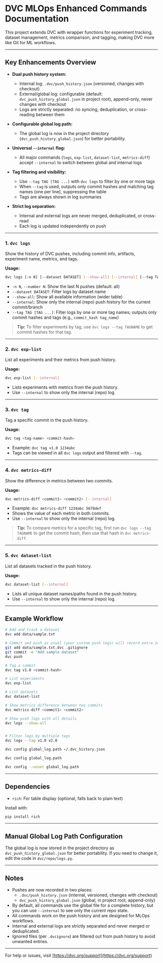 # DVC MLOps Enhanced Commands Documentation

This project extends DVC with wrapper functions for experiment tracking, dataset management, metrics comparison, and tagging, making DVC more like Git for ML workflows.

---

## Key Enhancements Overview

- **Dual push history system:**
	- Internal log: `.dvc/push_history.json` (versioned, changes with checkout)
	- External/global log: configurable (default: `dvc_push_history_global.json` in project root), append-only, never changes with checkout
	- Logs are strictly separated: no syncing, deduplication, or cross-reading between them

- **Configurable global log path:**
	- The global log is now in the project directory (`dvc_push_history_global.json`) for better portability.

- **Universal `--internal` flag:**
	- All major commands (`logs`, `exp-list`, `dataset-list`, `metrics-diff`) accept `--internal` to switch between global and internal logs

- **Tag filtering and visibility:**
	- Use `--tag TAG [TAG ...]` with `dvc logs` to filter by one or more tags
	- When `--tag` is used, outputs only commit hashes and matching tag names (one per line), suppressing the table
	- Tags are always shown in log summaries


- **Strict log separation:**
	- Internal and external logs are never merged, deduplicated, or cross-read
	- Each log is updated independently on push

---

### 1. `dvc logs`
Show the history of DVC pushes, including commit info, artifacts, experiment name, metrics, and tags.

**Usage:**
```sh
dvc logs [-n N] [--dataset DATASET] [--show-all] [--internal] [--tag TAG [TAG ...]]
```
- `-n N`, `--number N`: Show the last N pushes (default: all)
- `--dataset DATASET`: Filter logs by dataset name
- `--show-all`: Show all available information (wider table)
- `--internal`: Show only the internal (repo) push history for the current commit/branch
- `--tag TAG [TAG ...]`: Filter logs by one or more tag names; outputs only commit hashes and tags (e.g., `commit_hash tag_name`)


> **Tip:** To filter experiments by tag, use `dvc logs --tag TAGNAME` to get commit hashes for that tag.

---

### 2. `dvc exp-list`
List all experiments and their metrics from push history.

**Usage:**
```sh
dvc exp-list [--internal]
```
- Lists experiments with metrics from the push history.
- Use `--internal` to show only the internal (repo) log.


---

### 3. `dvc tag`
Tag a specific commit in the push history.

**Usage:**
```sh
dvc tag <tag-name> <commit-hash>
```
- Example: `dvc tag v1.0 1234abc`
- Tags can be viewed in all `dvc logs` output and filtered with `--tag`.

---

### 4. `dvc metrics-diff`
Show the difference in metrics between two commits.

**Usage:**
```sh
dvc metrics-diff <commit1> <commit2> [--internal]
```
- Example: `dvc metrics-diff 1234abc 5678def`
- Shows the value of each metric in both commits.
- Use `--internal` to show only the internal (repo) log.
> **Tip:** To compare metrics for a specific tag, first run `dvc logs --tag TAGNAME` to get the commit hash, then use that hash in `dvc metrics-diff`.

---

### 5. `dvc dataset-list`
List all datasets tracked in the push history.

**Usage:**
```sh
dvc dataset-list [--internal]
```
- Lists all unique dataset names/paths found in the push history.
- Use `--internal` to show only the internal (repo) log.

---

## Example Workflow

```sh
# Add and track a dataset
dvc add data/sample.txt

# Commit and push as usual (your custom push logic will record extra info)
git add data/sample.txt.dvc .gitignore
git commit -m "Add sample dataset"
dvc push

# Tag a commit
dvc tag v1.0 <commit-hash>

# List experiments
dvc exp-list

# List datasets
dvc dataset-list

# Show metrics difference between two commits
dvc metrics-diff <commit1> <commit2>

# Show push logs with all details
dvc logs --show-all


# Filter logs by multiple tags
dvc logs --tag v1.0 v2.0

dvc config global_log.path ~/.dvc_history.json

dvc config global_log.path

dvc config --unset global_log.path
```

---

## Dependencies
- `rich`: For table display (optional, falls back to plain text)

Install with:
```sh
pip install rich
```

---

## Manual Global Log Path Configuration

The global log is now stored in the project directory as `dvc_push_history_global.json` for better portability. If you need to change it, edit the code in `dvc/repo/logs.py`.

---

## Notes
- Pushes are now recorded in two places:
	- `.dvc/push_history.json` (internal, versioned, changes with checkout)
	- `dvc_push_history_global.json` (global, in project root, append-only)
- By default, all commands use the global file for a complete history, but you can use `--internal` to see only the current repo state.
- All commands work on the push history and are designed for MLOps workflows.
- Internal and external logs are strictly separated and never merged or deduplicated.
- Ignored files (per `.dvcignore`) are filtered out from push history to avoid unwanted entries.

---

For help or issues, visit [https://dvc.org/support](https://dvc.org/support)
